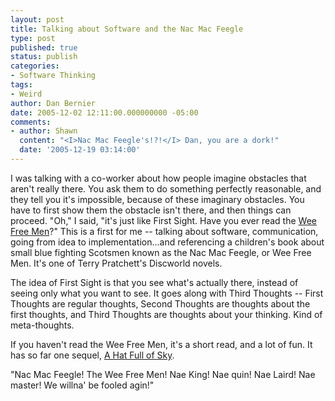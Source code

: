 ```yaml
---
layout: post
title: Talking about Software and the Nac Mac Feegle
type: post
published: true
status: publish
categories:
- Software Thinking
tags:
- Weird
author: Dan Bernier
date: 2005-12-02 12:11:00.000000000 -05:00
comments:
- author: Shawn
  content: "<I>Nac Mac Feegle's!?!</I> Dan, you are a dork!"
  date: '2005-12-19 03:14:00'
---
```


I was talking with a co-worker about how people imagine obstacles that aren't really there.  You ask them to do something perfectly reasonable, and they tell you it's impossible, because of these imaginary obstacles.  You have to first show them the obstacle isn't there, and then things can proceed.  "Oh," I said, "it's just like First Sight.  Have you ever read the [Wee Free Men](http://www.amazon.com/gp/product/0060012366/002-9363972-8117650?v=glance&n=283155)?"  This is a first for me -- talking about software, communication, going from idea to implementation...and referencing a children's book about small blue fighting Scotsmen known as the Nac Mac Feegle, or Wee Free Men.  It's one of Terry Pratchett's Discworld novels.

The idea of First Sight is that you see what's actually there, instead of seeing only what you want to see.  It goes along with Third Thoughts -- First Thoughts are regular thoughts, Second Thoughts are thoughts about the first thoughts, and Third Thoughts are thoughts about your thinking.  Kind of meta-thoughts.

If you haven't read the Wee Free Men, it's a short read, and a lot of fun.  It has so far one sequel, [A Hat Full of Sky](http://www.amazon.com/gp/product/0060586605/ref=pd_bxgy_text_b/002-9363972-8117650?%5Fencoding=UTF8).

"Nac Mac Feegle! The Wee Free Men! Nae King! Nae quin! Nae Laird! Nae master! We willna' be fooled agin!"
